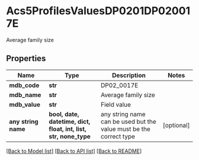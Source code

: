 # Acs5ProfilesValuesDP0201DP020017E

Average family size

## Properties
Name | Type | Description | Notes
------------ | ------------- | ------------- | -------------
**mdb_code** | **str** | DP02_0017E | 
**mdb_name** | **str** | Average family size | 
**mdb_value** | **str** | Field value | 
**any string name** | **bool, date, datetime, dict, float, int, list, str, none_type** | any string name can be used but the value must be the correct type | [optional]

[[Back to Model list]](../README.md#documentation-for-models) [[Back to API list]](../README.md#documentation-for-api-endpoints) [[Back to README]](../README.md)


